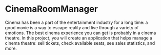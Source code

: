 # CinemaRoomManager
Cinema has been a part of the entertainment industry for a long time: a good movie is a way to escape reality and live through a variety of emotions. 
The best cinema experience you can get is probably in a cinema theatre. 
In this project, you will create an application that helps manage a cinema theatre: sell tickets, check available seats, see sales statistics, and more.
